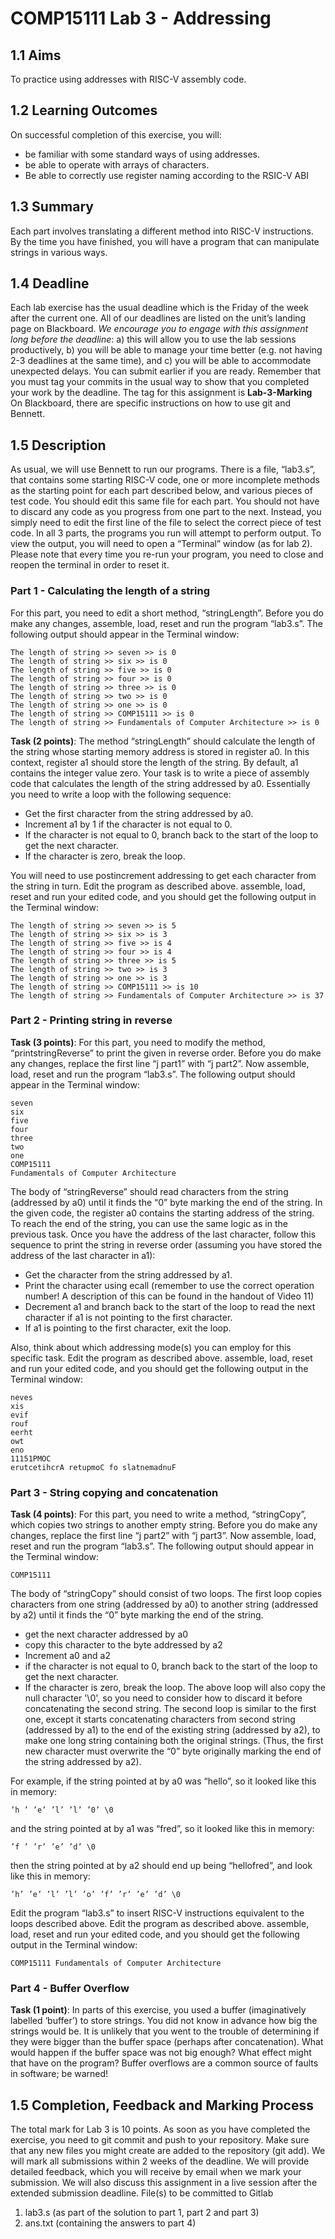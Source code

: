 # COMP15111 Lab 3 - Addressing

## 1.1 Aims
To practice using addresses with RISC-V assembly code.

## 1.2 Learning Outcomes
On successful completion of this exercise, you will:
- be familiar with some standard ways of using addresses.
- be able to operate with arrays of characters.
- Be able to correctly use register naming according to the RSIC-V ABI

## 1.3 Summary
Each part involves translating a different method into RISC-V instructions. By the time you have finished, you will have a program that can manipulate strings in various ways.

## 1.4 Deadline
Each lab exercise has the usual deadline which is the Friday of the week after the current one. All of our deadlines are listed on the unit’s landing page on Blackboard. *We encourage you to engage with this assignment long before the deadline*: a) this will allow you to use the lab sessions productively, b) you will be able to manage your time better (e.g. not having 2-3 deadlines at the same time), and c) you will be able to accommodate unexpected delays. You can submit earlier if you are ready.
Remember that you must tag your commits in the usual way to show that you completed your work by the deadline. The tag for this assignment is **Lab-3-Marking**
On Blackboard, there are specific instructions on how to use git and Bennett.

## 1.5 Description

As usual, we will use Bennett to run our programs.
There is a file, “lab3.s”, that contains some starting RISC-V code, one or more incomplete methods as the starting point for each part described below, and various pieces of test code. You should edit this same file for each part. You should not have to discard any code as you progress from one part to the next.
Instead, you simply need to edit the first line of the file to select the correct piece of test code.
In all 3 parts, the programs you run will attempt to perform output. To view the output, you will need to open a “Terminal” window (as for lab 2).
Please note that every time you re-run your program, you need to close and reopen the terminal in order to reset it.

### Part 1 - Calculating the length of a string

For this part, you need to edit a short method, “stringLength”. Before you do make any changes, assemble, load, reset and run the program “lab3.s”. The following output should appear in the Terminal window:

    The length of string >> seven >> is 0
    The length of string >> six >> is 0
    The length of string >> five >> is 0
    The length of string >> four >> is 0
    The length of string >> three >> is 0
    The length of string >> two >> is 0
    The length of string >> one >> is 0
    The length of string >> COMP15111 >> is 0
    The length of string >> Fundamentals of Computer Architecture >> is 0

**Task (2 points)**: The method “stringLength” should calculate the length of the string whose starting memory address is stored in register a0. In this context, register a1 should store the length of the string. By default, a1 contains the integer value zero. Your task is to write a piece of assembly code that calculates the length of the string addressed by a0. Essentially you need to write a loop with the following sequence:

- Get the first character from the string addressed by a0.
- Increment a1 by 1 if the character is not equal to 0.
- If the character is not equal to 0, branch back to the start of the loop to get the next character.
- If the character is zero, break the loop.

You will need to use postincrement addressing to get each character from the string in turn.
Edit the program as described above. assemble, load, reset and run your edited code, and you should get the
following output in the Terminal window:

    The length of string >> seven >> is 5
    The length of string >> six >> is 3
    The length of string >> five >> is 4
    The length of string >> four >> is 4
    The length of string >> three >> is 5
    The length of string >> two >> is 3
    The length of string >> one >> is 3
    The length of string >> COMP15111 >> is 10
    The length of string >> Fundamentals of Computer Architecture >> is 37

### Part 2 - Printing string in reverse

**Task (3 points)**: For this part, you need to modify the method, “printstringReverse” to print the given in reverse order. Before you do make any changes, replace the first line “j part1” with “j part2”. Now assemble, load, reset and run the program “lab3.s”. The following output should appear in the Terminal window:

    seven
    six
    five
    four
    three
    two
    one
    COMP15111
    Fundamentals of Computer Architecture

The body of “stringReverse” should read characters from the string (addressed by a0) until it finds the “0” byte marking the end of the string. In the given code, the register a0 contains the starting address of the string. To reach the end of the string, you can use the same logic as in the previous task.
Once you have the address of the last character, follow this sequence to print the string in reverse order (assuming you have stored the address of the last character in a1):
- Get the character from the string addressed by a1.
- Print the character using ecall (remember to use the correct operation number! A description of this
can be found in the handout of Video 11)
- Decrement a1 and branch back to the start of the loop to read the next character if a1 is not pointing to the first character.
- If a1 is pointing to the first character, exit the loop.

Also, think about which addressing mode(s) you can employ for this specific task.
Edit the program as described above. assemble, load, reset and run your edited code, and you should get the following output in the Terminal window:


    neves
    xis
    evif
    rouf
    eerht
    owt
    eno
    11151PMOC
    erutcetihcrA retupmoC fo slatnemadnuF


### Part 3 - String copying and concatenation

**Task (4 points)**: For this part, you need to write a method, “stringCopy”, which copies two strings to another empty string. Before you do make any changes, replace the first line “j part2” with “j part3”. Now assemble, load, reset and run the program “lab3.s”. The following output should appear in the Terminal window:

    COMP15111

The body of “stringCopy” should consist of two loops. The first loop copies characters from one string (addressed by a0) to another string (addressed by a2) until it finds the “0” byte marking the end of the string.
- get the next character addressed by a0
- copy this character to the byte addressed by a2
- Increment a0 and a2
- if the character is not equal to 0, branch back to the start of the loop to get the next character.
- If the character is zero, break the loop.
The above loop will also copy the null character '\0', so you need to consider how to discard it before concatenating the second string.
The second loop is similar to the first one, except it starts concatenating characters from second string (addressed by a1) to the end of the existing string (addressed by a2), to make one long string containing both the original strings. (Thus, the first new character must overwrite the “0” byte originally marking the end of the string addressed by a2).

For example, if the string pointed at by a0 was “hello”, so it looked like this in memory:

    ’h ’ ’e’ ’l’ ’l’ ’0’ \0

and the string pointed at by a1 was “fred”, so it looked like this in memory:

    ’f ’ ’r’ ’e’ ’d’ \0

then the string pointed at by a2 should end up being “hellofred”, and look like this in memory:

    ’h’ ’e’ ’l’ ’l’ ’o’ ’f’ ’r’ ’e’ ’d’ \0

Edit the program “lab3.s” to insert RISC-V instructions equivalent to the loops described above. Edit the program as described above. assemble, load, reset and run your edited code, and you should get the following output in the Terminal window:

    COMP15111 Fundamentals of Computer Architecture

### Part 4 - Buffer Overflow

**Task (1 point)**: In parts of this exercise, you used a buffer (imaginatively labelled ‘buffer’) to store strings. You did not know in advance how big the strings would be. It is unlikely that you went to the trouble of determining if they were bigger than the buffer space (perhaps after concatenation).
What would happen if the buffer space
was not big enough? What effect might
that have on the program?
Buffer overflows are a common source of faults in software; be warned!

## 1.5 Completion, Feedback and Marking Process

The total mark for Lab 3 is 10 points. As soon as you have completed the exercise, you need to git commit and push to your repository. Make sure that any new files you might create are added to the repository (git add).
We will mark all submissions within 2 weeks of the deadline. We will provide detailed feedback, which you will receive by email when we mark your submission. We will also discuss this assignment in a live session after the extended submission deadline.
File(s) to be committed to Gitlab
1) lab3.s (as part of the solution to part 1, part 2 and part 3)
2) ans.txt (containing the answers to part 4)